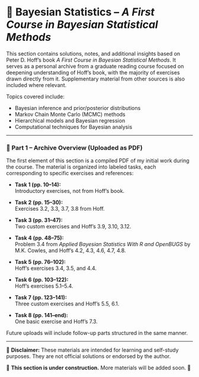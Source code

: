 # 📌 Bayesian Statistics – *A First Course in Bayesian Statistical Methods*  
This section contains solutions, notes, and additional insights based on Peter D. Hoff’s book *A First Course in Bayesian Statistical Methods*. It serves as a personal archive from a graduate reading course focused on deepening understanding of Hoff’s book, with the majority of exercises drawn directly from it. Supplementary material from other sources is also included where relevant.  

Topics covered include:  
- Bayesian inference and prior/posterior distributions  
- Markov Chain Monte Carlo (MCMC) methods  
- Hierarchical models and Bayesian regression  
- Computational techniques for Bayesian analysis  
---

### 📘 Part 1 – Archive Overview (Uploaded as PDF)

The first element of this section is a compiled PDF of my initial work during the course. The material is organized into labeled tasks, each corresponding to specific exercises and references:

- **Task 1 (pp. 10–14):**  
  Introductory exercises, not from Hoff’s book.

- **Task 2 (pp. 15–30):**  
  Exercises 3.2, 3.3, 3.7, 3.8 from Hoff.

- **Task 3 (pp. 31–47):**  
  Two custom exercises and Hoff’s 3.9, 3.10, 3.12.

- **Task 4 (pp. 48–75):**  
  Problem 3.4 from *Applied Bayesian Statistics With R and OpenBUGS* by M.K. Cowles, and Hoff’s 4.2, 4.3, 4.6, 4.7, 4.8.

- **Task 5 (pp. 76–102):**  
  Hoff’s exercises 3.4, 3.5, and 4.4.

- **Task 6 (pp. 103–122):**  
  Hoff’s exercises 5.1–5.4.

- **Task 7 (pp. 123–141):**  
  Three custom exercises and Hoff’s 5.5, 6.1.

- **Task 8 (pp. 141–end):**  
  One basic exercise and Hoff’s 7.3.

Future uploads will include follow-up parts structured in the same manner.

---


📌 **Disclaimer:** These materials are intended for learning and self-study purposes. They are not official solutions or endorsed by the author.

🚧 **This section is under construction.** More materials will be added soon. 🚧  

